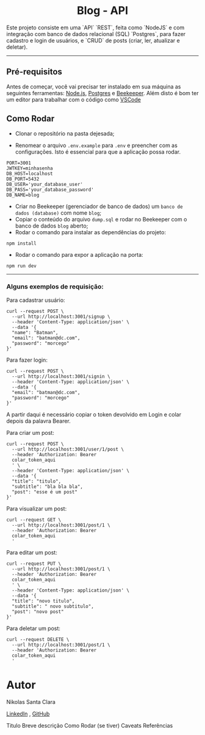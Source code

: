 <h1 align="center">Blog - API</h1>

<p>Este projeto consiste em uma `API` `REST`, feita como `NodeJS` e com integração com banco de dados relacional (SQL)  `Postgres`, para fazer cadastro e login de usuários, e `CRUD` de posts (criar, ler, atualizar e deletar).</p>

<hr/>

## Pré-requisitos

Antes de começar, você vai precisar ter instalado em sua máquina as seguintes ferramentas: [Node.js](https://nodejs.org/en/), [Postgres](https://www.postgresql.org/download/) e [Beekeeper](https://www.beekeeperstudio.io/get).
Além disto é bom ter um editor para trabalhar com o código como [VSCode](https://code.visualstudio.com/)


## Como Rodar

- Clonar o repositório na pasta dejesada;

- Renomear o arquivo `.env.example` para `.env` e preencher com as configurações. Isto é essencial para que a aplicação possa rodar.
```
PORT=3001
JWTKEY=minhasenha
DB_HOST=localhost
DB_PORT=5432
DB_USER='your_database_user'
DB_PASS='your_database_password'
DB_NAME=blog
```
- Criar no Beekeeper (gerenciador de banco de dados) um `banco de dados (database)` com nome `blog`;
- Copiar o conteúdo do arquivo `dump.sql` e rodar no Beekeeper com o banco de dados `blog` aberto;
- Rodar o comando para instalar as dependências do projeto:
```
npm install
```
- Rodar o comando para expor a aplicação na porta:
```
npm run dev
```

<hr/>

### Alguns exemplos de requisição:
Para cadastrar usuário:
```
curl --request POST \
  --url http://localhost:3001/signup \
  --header 'Content-Type: application/json' \
  --data '{
  "name": "Batman",
  "email": "batman@dc.com",
  "password": "morcego"
}'
```
Para fazer login:
```
curl --request POST \
  --url http://localhost:3001/signin \
  --header 'Content-Type: application/json' \
  --data '{
  "email": "batman@dc.com",
  "password": "morcego"
}'
```

A partir daqui é necessário copiar o token devolvido em Login e colar depois da palavra Bearer.

Para criar um post:
```
curl --request POST \
  --url http://localhost:3001/user/1/post \
  --header 'Authorization: Bearer
  colar_token_aqui
  ' \
  --header 'Content-Type: application/json' \
  --data '{
  "title": "titulo",
  "subtitle": "bla bla bla",
  "post": "esse é um post"
}'
```
Para visualizar um post:
```
curl --request GET \
  --url http://localhost:3001/post/1 \
  --header 'Authorization: Bearer
  colar_token_aqui
  '
```
Para editar um post:
```
curl --request PUT \
  --url http://localhost:3001/post/1 \
  --header 'Authorization: Bearer
  colar_token_aqui
  ' \
  --header 'Content-Type: application/json' \
  --data '{
  "title": "novo titulo",
  "subtitle": " novo subtitulo",
  "post": "novo post"
}'
```
Para deletar um post:
```
curl --request DELETE \
  --url http://localhost:3001/post/1 \
  --header 'Authorization: Bearer
  colar_token_aqui
  '
```


# Autor

Nikolas Santa Clara

[LinkedIn](https://www.linkedin.com/in/nikolas-desenvolvedor/) ,
[GitHub](https://github.com/nikolassco)

<!-- ## Utilize o projeto [Blog - FE](https://portfolionikolas.vercel.app) para ter toda a experiência. -->





Titulo
Breve descrição
Como Rodar
(se tiver)
Caveats
Referências
